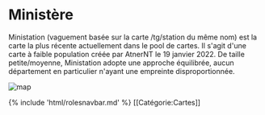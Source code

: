 # Ministère

Ministation (vaguement basée sur la carte /tg/station du même nom) est la carte la plus récente actuellement dans le pool de cartes. Il s'agit d'une carte à faible population créée par AtnerNT le 19 janvier 2022. De taille petite/moyenne, Ministation adopte une approche équilibrée, aucun département en particulier n'ayant une empreinte disproportionnée.

![map](/img/Stations/MiniStation.png)

{% include 'html/rolesnavbar.md' %}
[[Catégorie:Cartes]]
